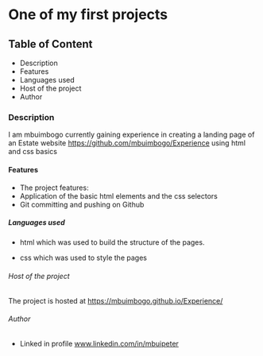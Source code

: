 # One of my first projects

## Table of Content
- Description
- Features
- Languages used
- Host of the project
- Author

### Description
I am mbuimbogo currently gaining experience in creating a landing page of an Estate website https://github.com/mbuimbogo/Experience using html and css basics

#### Features
- The project features:
- Application of the basic html elements and the css selectors 
- Git committing and pushing on Github

##### Languages used
- html which was used to build the structure of the pages.

- css which was used to style the pages


###### Host of the project
The project is hosted at https://mbuimbogo.github.io/Experience/

###### Author
- Linked in profile www.linkedin.com/in/mbuipeter
